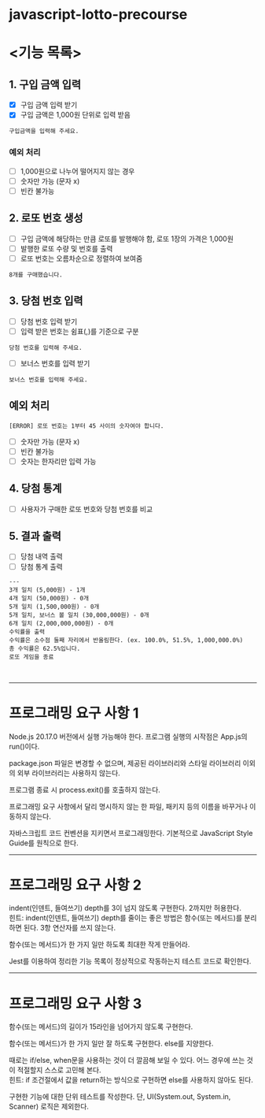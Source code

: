 # javascript-lotto-precourse
# <기능 목록>
## **1. 구입 금액 입력**
- [x] 구입 금액 입력 받기
- [x] 구입 금액은 1,000원 단위로 입력 받음

```
구입금액을 입력해 주세요.
```

### **예외 처리**
- [ ] 1,000원으로 나누어 떨어지지 않는 경우
- [ ] 숫자만 가능 (문자 x)
- [ ] 빈칸 불가능

## **2. 로또 번호 생성**
- [ ] 구입 금액에 해당하는 만큼 로또를 발행해야 함, 로또 1장의 가격은 1,000원
- [ ] 발행한 로또 수량 및 번호를 출력
- [ ] 로또 번호는 오름차순으로 정렬하여 보여줌 

```
8개를 구매했습니다.
```

## **3. 당첨 번호 입력**
- [ ] 당첨 번호 입력 받기
- [ ] 입력 받은 번호는 쉼표(,)를 기준으로 구분

```
당첨 번호를 입력해 주세요.
```   
- [ ] 보너스 번호를 입력 받기

```
보너스 번호를 입력해 주세요.
```

## **예외 처리**
```
[ERROR] 로또 번호는 1부터 45 사이의 숫자여야 합니다.
```
- [ ] 숫자만 가능 (문자 x)
- [ ] 빈칸 불가능
- [ ] 숫자는 한자리만 입력 가능

## 4. **당첨 통계**
- [ ] 사용자가 구매한 로또 번호와 당첨 번호를 비교

## 5. **결과 출력**
- [ ] 당첨 내역 출력
- [ ] 당첨 통계 출력
```
---
3개 일치 (5,000원) - 1개
4개 일치 (50,000원) - 0개
5개 일치 (1,500,000원) - 0개
5개 일치, 보너스 볼 일치 (30,000,000원) - 0개
6개 일치 (2,000,000,000원) - 0개
수익률을 출력
수익률은 소수점 둘째 자리에서 반올림한다. (ex. 100.0%, 51.5%, 1,000,000.0%)
총 수익률은 62.5%입니다.
로또 게임을 종료
```

<br/>

----
# **프로그래밍 요구 사항 1**
Node.js 20.17.0 버전에서 실행 가능해야 한다.
프로그램 실행의 시작점은 App.js의 run()이다.

package.json 파일은 변경할 수 없으며, 제공된 라이브러리와 스타일 라이브러리 이외의 외부 라이브러리는 사용하지 않는다.

프로그램 종료 시 process.exit()를 호출하지 않는다.

프로그래밍 요구 사항에서 달리 명시하지 않는 한 파일, 패키지 등의 이름을 바꾸거나 이동하지 않는다.

자바스크립트 코드 컨벤션을 지키면서 프로그래밍한다.
기본적으로 JavaScript Style Guide를 원칙으로 한다.

---
# **프로그래밍 요구 사항 2**
indent(인덴트, 들여쓰기) depth를 3이 넘지 않도록 구현한다. 2까지만 허용한다.   
힌트: indent(인덴트, 들여쓰기) depth를 줄이는 좋은 방법은 함수(또는 메서드)를 분리하면 된다.
3항 연산자를 쓰지 않는다.

함수(또는 메서드)가 한 가지 일만 하도록 최대한 작게 만들어라.

Jest를 이용하여 정리한 기능 목록이 정상적으로 작동하는지 테스트 코드로 확인한다.

---
# **프로그래밍 요구 사항 3**
함수(또는 메서드)의 길이가 15라인을 넘어가지 않도록 구현한다.

함수(또는 메서드)가 한 가지 일만 잘 하도록 구현한다.
else를 지양한다.

때로는 if/else, when문을 사용하는 것이 더 깔끔해 보일 수 있다. 어느 경우에 쓰는 것이 적절할지 스스로 고민해 본다.   
힌트: if 조건절에서 값을 return하는 방식으로 구현하면 else를 사용하지 않아도 된다.

구현한 기능에 대한 단위 테스트를 작성한다. 단, UI(System.out, System.in, Scanner) 로직은 제외한다.


